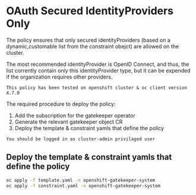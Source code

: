 # OAuth Secured IdentityProviders Only

The policy ensures that only secured identityProviders (based on a dynamic,customable list from the constraint obejct) are allowed on the cluster. 

The most recommended identityProvider is OpenID Connect, and thus, the list corrently contain only this identityProvider type, but it can be expended if the organization requires other providers.

`This policy has been tested on openshift cluster & oc client version 4.7.0`

The required procedure to deploy the policy:

1. Add the subscription for the gatekeeper operator
2. Generate the relevant gatekeeper object CR
3. Deploy the template & constraint yamls that define the policy

`You should be logged in as cluster-admin privilaged user`

## Deploy the template & constraint yamls that define the policy

```bash
oc apply -f template.yaml -n openshift-gatekeeper-system
oc apply -f constraint.yaml -n openshift-gatekeeper-system
```
